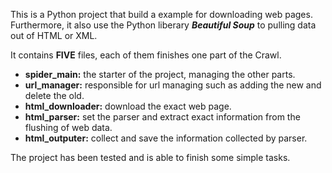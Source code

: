 This is a Python project that build a example for downloading web pages. Furthermore, it also use the Python liberary ***Beautiful Soup*** to pulling data out of HTML or XML.

It contains **FIVE** files, each of them finishes one part of the Crawl.

- **spider_main:** the starter of the project, managing the other parts.
- **url_manager:** responsible for url managing such as adding the new and delete the old.
- **html_downloader:** download the exact web page.
- **html_parser:** set the parser and extract exact information from the flushing of web data.
- **html_outputer:** collect and save the information collected by parser.

The project has been tested and is able to finish some simple tasks.